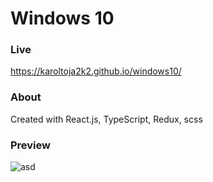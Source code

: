 # Windows 10

### Live
https://karoltoja2k2.github.io/windows10/

### About
Created with React.js, TypeScript, Redux, scss

### Preview
![asd](https://user-images.githubusercontent.com/50992533/94705833-cb176e00-0341-11eb-9942-f76595b2a0d0.png)
